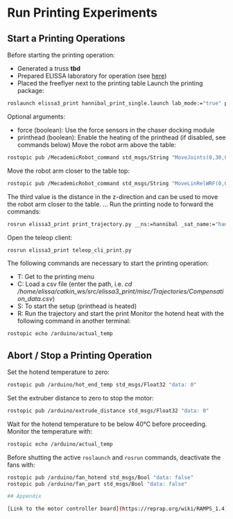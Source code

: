 # Run Printing Experiments

## Start a Printing Operations

Before starting the printing operation:
- Generated a truss **tbd**
- Prepared ELISSA laboratory for operation (see [here](begin_operation))
- Placed the freeflyer next to the printing table
Launch the printing package:
```bash
roslaunch elissa3_print hannibal_print_single.launch lab_mode:="true" pid_ctl:="true" smc_ctl:="false" robot:="true" printhead:="true" eso:="false"
```
Optional arguments:
- force (boolean): Use the force sensors in the chaser docking module
- printhead (boolean): Enable the heating of the printhead (if disabled, see commands below)
Move the robot arm above the table:
```bash
rostopic pub /MecademicRobot_command std_msgs/String "MoveJoints(0,30,0,0,-30,90)"
```
Move the robot arm closer to the table top:
```bash
rostopic pub /MecademicRobot_command std_msgs/String "MoveLinRelWRF(0,0,-2.5,0,0,0)" 
```
The third value is the distance in the z-direction and can be used to move the robot arm closer to the table.
...
Run the printing node to forward the commands:
```bash
rosrun elissa3_print print_trajectory.py __ns:=hannibal _sat_name:="hannibal"
```
Open the teleop client:
```bash
rosrun elissa3_print teleop_cli_print.py
```
The following commands are necessary to start the printing operation:
- T: Get to the printing menu
- C: Load a csv file (enter the path, i.e. _cd /home/elissa/catkin_ws/src/elissa3_print/misc/Trajectories/Compensation_data.csv_)
- S: To start the setup (printhead is heated)
- R: Run the trajectory and start the print
Monitor the hotend heat with the following command in another terminal:
```bash
rostopic echo /arduino/actual_temp
```
## Abort / Stop a Printing Operation

Set the hotend temperature to zero: 
```bash
rostopic pub /arduino/hot_end_temp std_msgs/Float32 "data: 0"
```
Set the extruber distance to zero to stop the motor:
```bash
rostopic pub /arduino/extrude_distance std_msgs/Float32 "data: 0"
```
Wait for the hotend temperature to be below 40°C before proceeding. Monitor the temperature with:
```bash
rostopic echo /arduino/actual_temp
```
Before shutting the active `roslaunch` and `rosrun` commands, deactivate the fans with:
```bash
rostopic pub /arduino/fan_hotend std_msgs/Bool "data: false"
rostopic pub /arduino/fan_part std_msgs/Bool "data: false"

## Appendix

[Link to the motor controller board](https://reprap.org/wiki/RAMPS_1.4)
```
